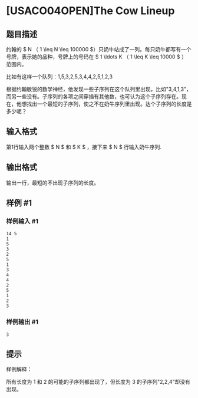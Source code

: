 # [USACO04OPEN]The Cow Lineup

## 题目描述

约翰的 $ N $（$ 1 \leq N \leq 100000 $）只奶牛站成了一列。每只奶牛都写有一个号牌，表示她的品种，号牌上的号码在 $ 1 \ldots K $（$ 1 \leq K \leq 10000 $ ）范围内。

比如有这样一个队列：1,5,3,2,5,3,4,4,2,5,1,2,3

根据约翰敏锐的数学神经，他发现一些子序列在这个队列里出现，比如"3,4,1,3"，而另一些没有。子序列的各项之间穿插有其他数，也可认为这个子序列存在。现在，他想找出一个最短的子序列，使之不在奶牛序列里出现。达个子序列的长度是多少呢？

## 输入格式

第1行输入两个整数 $ N $ 和 $ K $ ，接下来 $ N $ 行输入奶牛序列.

## 输出格式

输出一行，最短的不出现子序列的长度。

## 样例 #1

### 样例输入 #1
```
14 5
1
5
3
2
5
1
3
4
4
2
5
1
2
3
```

### 样例输出 #1

```
3
```

## 提示

样例解释：

所有长度为 $1$ 和 $2$ 的可能的子序列都出现了，但长度为 $3$ 的子序列"2,2,4"却没有出现。
